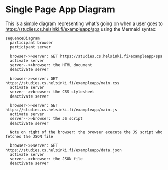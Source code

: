 # Single Page App Diagram

This is a simple diagram representing what's going on when a user goes to https://studies.cs.helsinki.fi/exampleapp/spa using the Mermaid syntax:

```mermaid
sequenceDiagram
  participant browser
  participant server

  browser->>server: GET https://studies.cs.helsinki.fi/exampleapp/spa
  activate server
  server-->>browser: the HTML document
  deactivate server

  browser->>server: GET https://studies.cs.helsinki.fi/exampleapp/main.css
  activate server
  server-->>browser: the CSS stylesheet
  deactivate server

  browser->>server: GET https://studies.cs.helsinki.fi/exampleapp/main.js
  activate server
  server-->>browser: the JS script
  deactivate server

  Note on right of the browser: the browser execute the JS script who fetches the JSON file

  browser->>server: GET https://studies.cs.helsinki.fi/exampleapp/data.json
  activate server
  server-->>browser: the JSON file
  deactivate server
```
